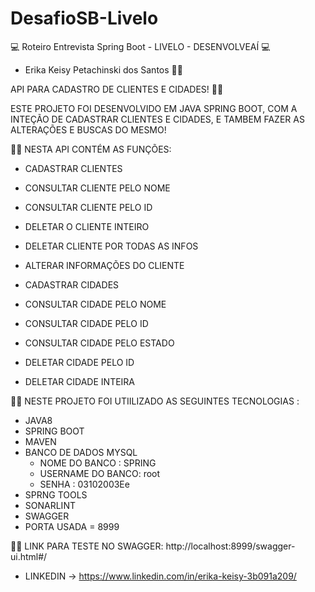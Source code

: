 # DesafioSB-Livelo

💻 Roteiro Entrevista Spring Boot - LIVELO - DESENVOLVEAÍ  💻 

- Erika Keisy Petachinski dos Santos 👩‍💻

API  PARA CADASTRO DE CLIENTES E CIDADES! ✍🏼

ESTE PROJETO FOI DESENVOLVIDO EM JAVA SPRING BOOT, COM A INTEÇÃO DE CADASTRAR CLIENTES E CIDADES, E TAMBEM FAZER AS ALTERAÇÕES E BUSCAS DO MESMO!

👩‍💻 NESTA API CONTÉM AS FUNÇÕES:

* CADASTRAR CLIENTES
* CONSULTAR CLIENTE PELO NOME
* CONSULTAR CLIENTE PELO ID
* DELETAR O CLIENTE INTEIRO
* DELETAR CLIENTE POR TODAS AS INFOS 
* ALTERAR INFORMAÇÕES DO CLIENTE

* CADASTRAR CIDADES
* CONSULTAR CIDADE PELO NOME
* CONSULTAR CIDADE PELO ID 
* CONSULTAR CIDADE PELO ESTADO 
* DELETAR CIDADE PELO ID 
* DELETAR CIDADE INTEIRA 

👩‍💻 NESTE PROJETO FOI UTIILIZADO AS SEGUINTES TECNOLOGIAS :
* JAVA8
* SPRING BOOT
* MAVEN 
* BANCO DE DADOS MYSQL  
  - NOME DO BANCO : SPRING
  - USERNAME DO BANCO: root
  - SENHA : 03102003Ee
* SPRNG TOOLS
* SONARLINT
* SWAGGER
* PORTA USADA = 8999

👩‍💻 LINK PARA TESTE NO SWAGGER:
http://localhost:8999/swagger-ui.html#/
* LINKEDIN -> https://www.linkedin.com/in/erika-keisy-3b091a209/
